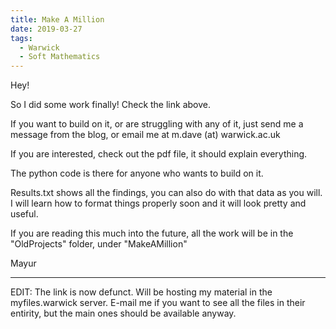 ```yaml
---
title: Make A Million
date: 2019-03-27
tags:
  - Warwick
  - Soft Mathematics
---
```


Hey!

So I did some work finally! Check the link above.

If you want to build on it, or are struggling with any of it, just send me a message from the blog, or email me at m.dave (at) warwick.ac.uk

If you are interested, check out the pdf file, it should explain everything.

The python code is there for anyone who wants to build on it.

Results.txt shows all the findings, you can also do with that data as you will. I will learn how to format things properly soon and it will look pretty and useful.

If you are reading this much into the future, all the work will be in the "OldProjects" folder, under "MakeAMillion"

Mayur

---------------------

EDIT: The link is now defunct. Will be hosting my material in the myfiles.warwick server. E-mail me if you want to see all the files in their entirity, but the main ones should be available anyway.